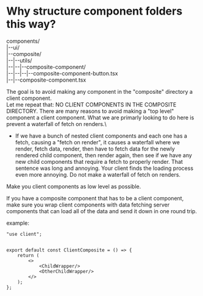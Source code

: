 # Why structure component folders this way?

<!-- TODO -->

components/\
|--ui/\
|--composite/\
|--|--utils/\
|--|--|--composite-component/\
|--|--|--|--composite-component-button.tsx\
|--|--composite-component.tsx

The goal is to avoid making any component in the "composite" directory a client component.\
Let me repeat that: NO CLIENT COMPONENTS IN THE COMPOSITE DIRECTORY.
There are many reasons to avoid making a "top level" component a client component.
What we are primarly looking to do here is prevent a waterfall of fetch on renders.\
- If we have a bunch of nested client components and each one has a fetch, causing a "fetch on render", it causes a waterfall where we render, fetch data, render, then have to fetch data for the newly rendered child component, then render again, then see if we have any new child components that require a fetch to properly render. 
That sentence was long and annoying. Your client finds the loading process even more annoying. Do not make a waterfall of fetch on renders. 

Make you client components as low level as possible. 

If you have a composite component that has to be a client component, make sure you wrap client components with data fetching server components that can load all of the data and send it down in one round trip. 

example:
```
"use client";


export default const ClientComposite = () => {
    return (
        <>
            <ChildWrapper/>
            <OtherChildWrapper/>
        </>
    );
};
```